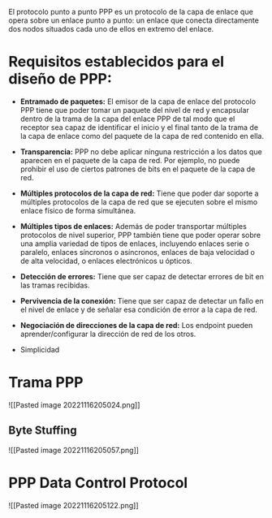 El protocolo punto a punto PPP es un protocolo de la capa de enlace que opera sobre un enlace punto a punto: un enlace que conecta directamente dos nodos situados cada uno de ellos en extremo del enlace.

# **Requisitos establecidos para el diseño de PPP:**

- **Entramado de paquetes:** El emisor de la capa de enlace del protocolo PPP tiene que poder tomar un paquete del nivel de red y encapsular dentro de la trama de la capa del enlace PPP de tal modo que el receptor sea capaz de identificar el inicio y el final tanto de la trama de la capa de enlace como del paquete de la capa de red contenido en ella.

- **Transparencia:** PPP no debe aplicar ninguna restricción a los datos que aparecen en el paquete de la capa de red. Por ejemplo, no puede prohibir el uso de ciertos patrones de bits en el paquete de la capa de red.
  
- **Múltiples protocolos de la capa de red:** Tiene que poder dar soporte a múltiples protocolos de la capa de red que se ejecuten sobre el mismo enlace físico de forma simultánea.
  
- **Múltiples tipos de enlaces:** Además de poder transportar múltiples protocolos de nivel superior, PPP también tiene que poder operar sobre una amplia variedad de tipos de enlaces, incluyendo enlaces serie o paralelo, enlaces síncronos o asíncronos, enlaces de baja velocidad o de alta velocidad, o enlaces electrónicos u ópticos.
  
- **Detección de errores:** Tiene que ser capaz de detectar errores de bit en las tramas recibidas.

- **Pervivencia de la conexión:** Tiene que ser capaz de detectar un fallo en el nivel de enlace y de señalar esa condición de error a la capa de red.
  
- **Negociación de direcciones de la capa de red:** Los endpoint pueden aprender/configurar la dirección de red de los otros.
  
- Simplicidad

# Trama PPP

![[Pasted image 20221116205024.png]]

## Byte Stuffing 

![[Pasted image 20221116205057.png]]

# PPP Data Control Protocol

![[Pasted image 20221116205122.png]]